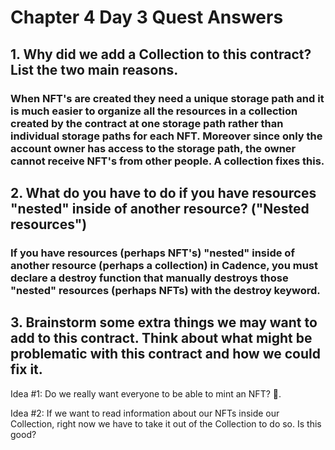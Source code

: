 # Chapter 4 Day 3 Quest Answers

## 1. Why did we add a Collection to this contract? List the two main reasons.

### When NFT's are created they need a unique storage path and it is much easier to organize all the resources in a collection created by the contract at one storage path rather than individual storage paths for each NFT. Moreover since only the account owner has access to the storage path, the owner cannot receive NFT's from other people. A collection fixes this.

## 2. What do you have to do if you have resources "nested" inside of another resource? ("Nested resources")

### If you have resources (perhaps NFT's) "nested" inside of another resource (perhaps a collection) in Cadence, you must declare a destroy function that manually destroys those "nested" resources (perhaps NFTs) with the destroy keyword.

## 3. Brainstorm some extra things we may want to add to this contract. Think about what might be problematic with this contract and how we could fix it.

Idea #1: Do we really want everyone to be able to mint an NFT? 🤔.

Idea #2: If we want to read information about our NFTs inside our Collection, right now we have to take it out of the Collection to do so. Is this good?

###

